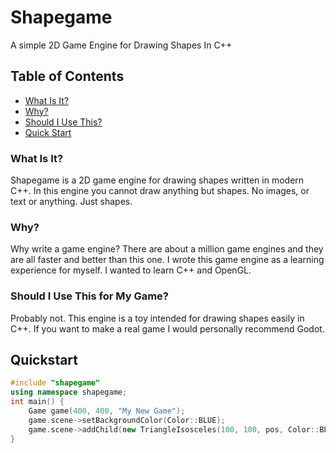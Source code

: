 # Shapegame
A simple 2D Game Engine for Drawing Shapes In C++

## Table of Contents
* [What Is It?](#wat)
* [Why?](#why)
* [Should I Use This?](#shouldi)
* [Quick Start](#quickstart)


<a name="wat"></a>
### What Is It?
Shapegame is a 2D game engine for drawing shapes written in modern C++.
In this engine you cannot draw anything but shapes. No images, or text or anything. Just shapes.

<a name="why"></a>
### Why?
Why write a game engine? There are about a million game engines and they are all faster and better than this one.
I wrote this game engine as a learning experience for myself. I wanted to learn C++ and OpenGL.

<a name="shouldi"></a>
### Should I Use This for My Game?
Probably not. This engine is a toy intended for drawing shapes easily in C++. If you want to make a real game I would
personally recommend Godot.


## Quickstart

```C++
#include "shapegame"
using namespace shapegame;
int main() {
	Game game(400, 400, "My New Game");
	game.scene->setBackgroundColor(Color::BLUE);
	game.scene->addChild(new TriangleIsosceles(100, 100, pos, Color::BLACK));
}
```